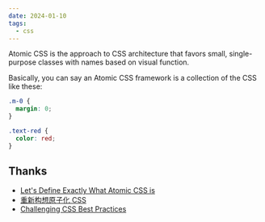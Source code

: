 ```yaml
---
date: 2024-01-10
tags:
  - css
---
```


Atomic CSS is the approach to CSS architecture that favors small, single-purpose classes with names based on visual function.

Basically, you can say an Atomic CSS framework is a collection of the CSS like these:

```css
.m-0 {
  margin: 0;
}

.text-red {
  color: red;
}
```




## Thanks

- [Let's Define Exactly What Atomic CSS is](https://css-tricks.com/lets-define-exactly-atomic-css/)
- [重新构想原子化 CSS](https://antfu.me/posts/reimagine-atomic-css-zh)
- [Challenging CSS Best Practices](https://www.smashingmagazine.com/2013/10/challenging-css-best-practices-atomic-approach/)